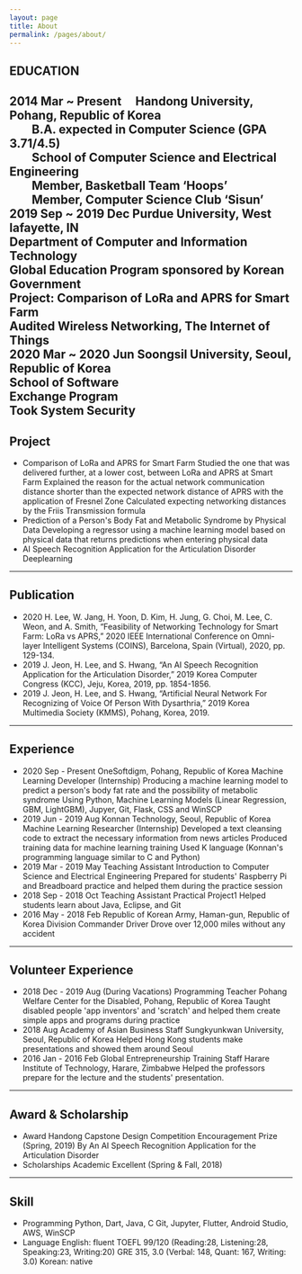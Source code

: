 ```yaml
---
layout: page
title: About
permalink: /pages/about/
---
```

## EDUCATION
2014 Mar ~ Present &nbsp;&nbsp;&nbsp;&nbsp;**Handong University, Pohang, Republic of Korea**<br/>
&nbsp;&nbsp;&nbsp;&nbsp;&nbsp;&nbsp;&nbsp;&nbsp;B.A. expected in Computer Science (GPA 3.71/4.5)<br/>
&nbsp;&nbsp;&nbsp;&nbsp;&nbsp;&nbsp;&nbsp;&nbsp;School of Computer Science and Electrical Engineering<br/>
&nbsp;&nbsp;&nbsp;&nbsp;&nbsp;&nbsp;&nbsp;&nbsp;Member, Basketball Team ‘Hoops’<br/>
&nbsp;&nbsp;&nbsp;&nbsp;&nbsp;&nbsp;&nbsp;&nbsp;Member, Computer Science Club ‘Sisun’<br/>
2019 Sep ~ 2019 Dec **Purdue University, West lafayette, IN**<br/>
  Department of Computer and Information Technology<br/>
  Global Education Program sponsored by Korean Government<br/>
  Project: Comparison of LoRa and APRS for Smart Farm<br/>
  Audited Wireless Networking, The Internet of Things<br/>
2020 Mar ~ 2020 Jun **Soongsil University, Seoul, Republic of Korea**<br/>
  School of Software<br/>
  Exchange Program<br/>
  Took System Security
---
## Project
* Comparison of LoRa and APRS for Smart Farm
  Studied the one that was delivered further, at a lower cost, between LoRa and APRS at Smart Farm
  Explained the reason for the actual network communication distance shorter than the expected network distance of APRS with the application of Fresnel Zone
  Calculated expecting networking distances by the Friis Transmission formula
* Prediction of a Person's Body Fat and Metabolic Syndrome by Physical Data
  Developing a regressor using a machine learning model based on physical data that returns predictions when entering physical data
* AI Speech Recognition Application for the Articulation Disorder
  Deeplearning
---
## Publication
* 2020 H. Lee, W. Jang, H. Yoon, D. Kim, H. Jung, G. Choi, M. Lee, C. Weon, and A. Smith, “Feasibility of Networking Technology for Smart Farm: LoRa vs APRS,” 2020 IEEE International Conference on Omni-layer Intelligent Systems (COINS), Barcelona, Spain (Virtual), 2020, pp. 129-134.
* 2019 J. Jeon, H. Lee, and S. Hwang, “An AI Speech Recognition Application for the Articulation Disorder,” 2019 Korea Computer Congress (KCC), Jeju, Korea, 2019, pp. 1854-1856.
* 2019 J. Jeon, H. Lee, and S. Hwang, “Artificial Neural Network For Recognizing of Voice Of Person With Dysarthria,” 2019 Korea Multimedia Society (KMMS), Pohang, Korea, 2019.
---
## Experience
* 2020 Sep - Present OneSoftdigm, Pohang, Republic of Korea
  Machine Learning Developer (Internship)
  Producing a machine learning model to predict a person's body fat rate and the possibility of metabolic syndrome
  Using Python, Machine Learning Models (Linear Regression, GBM, LightGBM), Jupyer, Git, Flask, CSS and WinSCP
* 2019 Jun - 2019 Aug Konnan Technology, Seoul, Republic of Korea
  Machine Learning Researcher (Internship)
  Developed a text cleansing code to extract the necessary information from news articles
  Produced training data for machine learning training
  Used K language (Konnan's programming language similar to C and Python)
* 2019 Mar - 2019 May Teaching Assistant
  Introduction to Computer Science and Electrical Engineering
  Prepared for students' Raspberry Pi and Breadboard practice and helped them during the practice session
* 2018 Sep - 2018 Oct Teaching Assistant
  Practical Project1
  Helped students learn about Java, Eclipse, and Git
* 2016 May - 2018 Feb Republic of Korean Army, Haman-gun, Republic of Korea
  Division Commander Driver
  Drove over 12,000 miles without any accident
---
## Volunteer Experience
* 2018 Dec - 2019 Aug (During Vacations) Programming Teacher
  Pohang Welfare Center for the Disabled, Pohang, Republic of Korea
  Taught disabled people 'app inventors' and 'scratch' and helped them create simple apps and programs during practice
* 2018 Aug Academy of Asian Business Staff
  Sungkyunkwan University, Seoul, Republic of Korea
  Helped Hong Kong students make presentations and showed them around Seoul
* 2016 Jan - 2016 Feb Global Entrepreneurship Training Staff
  Harare Institute of Technology, Harare, Zimbabwe
  Helped the professors prepare for the lecture and the students' presentation.
---
## Award & Scholarship
* Award Handong Capstone Design Competition Encouragement Prize (Spring, 2019)
  By An AI Speech Recognition Application for the Articulation Disorder
* Scholarships Academic Excellent (Spring & Fall, 2018)
---
## Skill
* Programming Python, Dart, Java, C
  Git, Jupyter, Flutter, Android Studio, AWS, WinSCP
* Language English: fluent
  TOEFL 99/120 (Reading:28, Listening:28, Speaking:23, Writing:20)
  GRE 315, 3.0 (Verbal: 148, Quant: 167, Writing: 3.0)
  Korean: native
